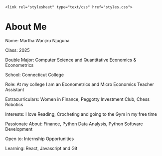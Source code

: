 <!DOCTYPE html>
<html>
<head>
    
    <link rel="stylesheet" type="text/css" href="styles.css">
</head>
<body>
    <div class="container">
        <h1>About Me</h1>
        <p>Name: Martha Wanjiru Njuguna</p>
        <p>Class: 2025</p>
        <p>Double Major: Computer Science and Quantitative Economics & Econometrics</p>
        <p>School: Connecticut College</p>
        <p>Role: At my college I am an Econometrics and Micro Economics Teacher Assistant</p>
        <p>Extracurriculars: Women in Finance, Peggotty Investment Club, Chess Robotics</p>
        <p>Interests: I love Reading, Crocheting and going to the Gym in my free time</p>
        <p>Passionate About: Finance, Python Data Analysis, Python Software Development</p>
        <p>Open to: Internship Opportunities</p>
        <p>Learning: React, Javascript and Git</p>
    </div>
</body>
</html>
